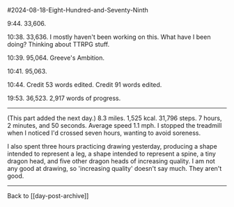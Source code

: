 #2024-08-18-Eight-Hundred-and-Seventy-Ninth

9:44.  33,606.

10:38.  33,636.  I mostly haven't been working on this.  What have I been doing?  Thinking about TTRPG stuff.

10:39.  95,064.  Greeve's Ambition.

10:41.  95,063.

10:44.  Credit 53 words edited.  Credit 91 words edited.

19:53.  36,523.  2,917 words of progress.

---
(This part added the next day.)  8.3 miles.  1,525 kcal.  31,796 steps.  7 hours, 2 minutes, and 50 seconds.  Average speed 1.1 mph.  I stopped the treadmill when I noticed I'd crossed seven hours, wanting to avoid soreness.

I also spent three hours practicing drawing yesterday, producing a shape intended to represent a leg, a shape intended to represent a spine, a tiny dragon head, and five other dragon heads of increasing quality.  I am not any good at drawing, so 'increasing quality' doesn't say much.  They aren't good.

---
Back to [[day-post-archive]]